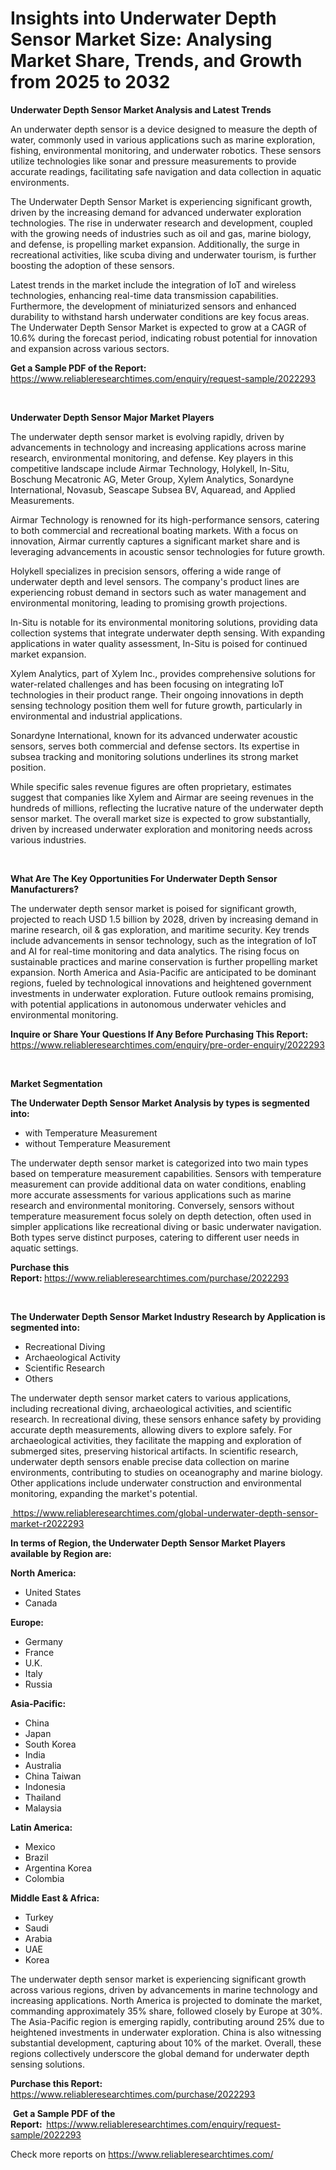 <p><h1>Insights into Underwater Depth Sensor Market Size: Analysing Market Share, Trends, and Growth from 2025 to 2032</h1></p><p><strong>Underwater Depth Sensor Market Analysis and Latest Trends</strong></p>
<p><p>An underwater depth sensor is a device designed to measure the depth of water, commonly used in various applications such as marine exploration, fishing, environmental monitoring, and underwater robotics. These sensors utilize technologies like sonar and pressure measurements to provide accurate readings, facilitating safe navigation and data collection in aquatic environments.</p><p>The Underwater Depth Sensor Market is experiencing significant growth, driven by the increasing demand for advanced underwater exploration technologies. The rise in underwater research and development, coupled with the growing needs of industries such as oil and gas, marine biology, and defense, is propelling market expansion. Additionally, the surge in recreational activities, like scuba diving and underwater tourism, is further boosting the adoption of these sensors.</p><p>Latest trends in the market include the integration of IoT and wireless technologies, enhancing real-time data transmission capabilities. Furthermore, the development of miniaturized sensors and enhanced durability to withstand harsh underwater conditions are key focus areas. The Underwater Depth Sensor Market is expected to grow at a CAGR of 10.6% during the forecast period, indicating robust potential for innovation and expansion across various sectors.</p></p>
<p><strong>Get a Sample PDF of the Report:&nbsp;</strong> <a href="https://www.reliableresearchtimes.com/enquiry/request-sample/2022293?utm_campaign=2325&utm_medium=2&utm_source=Github&utm_content=ia&utm_term=12022025&utm_id=underwater-depth-sensor">https://www.reliableresearchtimes.com/enquiry/request-sample/2022293</a></p>
<p>&nbsp;</p>
<p><strong>Underwater Depth Sensor Major Market Players</strong></p>
<p><p>The underwater depth sensor market is evolving rapidly, driven by advancements in technology and increasing applications across marine research, environmental monitoring, and defense. Key players in this competitive landscape include Airmar Technology, Holykell, In-Situ, Boschung Mecatronic AG, Meter Group, Xylem Analytics, Sonardyne International, Novasub, Seascape Subsea BV, Aquaread, and Applied Measurements.</p><p>Airmar Technology is renowned for its high-performance sensors, catering to both commercial and recreational boating markets. With a focus on innovation, Airmar currently captures a significant market share and is leveraging advancements in acoustic sensor technologies for future growth.</p><p>Holykell specializes in precision sensors, offering a wide range of underwater depth and level sensors. The company's product lines are experiencing robust demand in sectors such as water management and environmental monitoring, leading to promising growth projections.</p><p>In-Situ is notable for its environmental monitoring solutions, providing data collection systems that integrate underwater depth sensing. With expanding applications in water quality assessment, In-Situ is poised for continued market expansion.</p><p>Xylem Analytics, part of Xylem Inc., provides comprehensive solutions for water-related challenges and has been focusing on integrating IoT technologies in their product range. Their ongoing innovations in depth sensing technology position them well for future growth, particularly in environmental and industrial applications.</p><p>Sonardyne International, known for its advanced underwater acoustic sensors, serves both commercial and defense sectors. Its expertise in subsea tracking and monitoring solutions underlines its strong market position.</p><p>While specific sales revenue figures are often proprietary, estimates suggest that companies like Xylem and Airmar are seeing revenues in the hundreds of millions, reflecting the lucrative nature of the underwater depth sensor market. The overall market size is expected to grow substantially, driven by increased underwater exploration and monitoring needs across various industries.</p></p>
<p>&nbsp;</p>
<p><strong>What Are The Key Opportunities For Underwater Depth Sensor Manufacturers?</strong></p>
<p><p>The underwater depth sensor market is poised for significant growth, projected to reach USD 1.5 billion by 2028, driven by increasing demand in marine research, oil & gas exploration, and maritime security. Key trends include advancements in sensor technology, such as the integration of IoT and AI for real-time monitoring and data analytics. The rising focus on sustainable practices and marine conservation is further propelling market expansion. North America and Asia-Pacific are anticipated to be dominant regions, fueled by technological innovations and heightened government investments in underwater exploration. Future outlook remains promising, with potential applications in autonomous underwater vehicles and environmental monitoring.</p></p>
<p><strong>Inquire or Share Your Questions If Any Before Purchasing This Report:</strong> <a href="https://www.reliableresearchtimes.com/enquiry/pre-order-enquiry/2022293?utm_campaign=2325&utm_medium=2&utm_source=Github&utm_content=ia&utm_term=12022025&utm_id=underwater-depth-sensor">https://www.reliableresearchtimes.com/enquiry/pre-order-enquiry/2022293</a></p>
<p>&nbsp;</p>
<p><strong>Market Segmentation</strong></p>
<p><strong>The Underwater Depth Sensor Market Analysis by types is segmented into:</strong></p>
<p><ul><li>with Temperature Measurement</li><li>without Temperature Measurement</li></ul></p>
<p><p>The underwater depth sensor market is categorized into two main types based on temperature measurement capabilities. Sensors with temperature measurement can provide additional data on water conditions, enabling more accurate assessments for various applications such as marine research and environmental monitoring. Conversely, sensors without temperature measurement focus solely on depth detection, often used in simpler applications like recreational diving or basic underwater navigation. Both types serve distinct purposes, catering to different user needs in aquatic settings.</p></p>
<p><strong>Purchase this Report:&nbsp;</strong><a href="https://www.reliableresearchtimes.com/purchase/2022293?utm_campaign=2325&utm_medium=2&utm_source=Github&utm_content=ia&utm_term=12022025&utm_id=underwater-depth-sensor">https://www.reliableresearchtimes.com/purchase/2022293</a></p>
<p>&nbsp;</p>
<p><strong>The Underwater Depth Sensor Market Industry Research by Application is segmented into:</strong></p>
<p><ul><li>Recreational Diving</li><li>Archaeological Activity</li><li>Scientific Research</li><li>Others</li></ul></p>
<p><p>The underwater depth sensor market caters to various applications, including recreational diving, archaeological activities, and scientific research. In recreational diving, these sensors enhance safety by providing accurate depth measurements, allowing divers to explore safely. For archaeological activities, they facilitate the mapping and exploration of submerged sites, preserving historical artifacts. In scientific research, underwater depth sensors enable precise data collection on marine environments, contributing to studies on oceanography and marine biology. Other applications include underwater construction and environmental monitoring, expanding the market's potential.</p></p>
<p><a href="https://www.reliableresearchtimes.com/global-underwater-depth-sensor-market-r2022293?utm_campaign=2325&utm_medium=2&utm_source=Github&utm_content=ia&utm_term=12022025&utm_id=underwater-depth-sensor">&nbsp;https://www.reliableresearchtimes.com/global-underwater-depth-sensor-market-r2022293</a></p>
<p><strong>In terms of Region, the Underwater Depth Sensor Market Players available by Region are:</strong></p>
<p>
    <p> <strong> North America: </strong>
        <ul>
            <li>United States</li>
            <li>Canada</li>
        </ul>
        </p> 
    <p> <strong> Europe: </strong>
        <ul>
            <li>Germany</li>
            <li>France</li>
            <li>U.K.</li>
            <li>Italy</li>
            <li>Russia</li>
        </ul>
        </p> 
    <p> <strong> Asia-Pacific: </strong>
        <ul>
            <li>China</li>
            <li>Japan</li>
            <li>South Korea</li>
            <li>India</li>
            <li>Australia</li>
            <li>China Taiwan</li>
            <li>Indonesia</li>
            <li>Thailand</li>
            <li>Malaysia</li>
        </ul>
        </p> 
    <p> <strong> Latin America: </strong>
        <ul>
            <li>Mexico</li>
            <li>Brazil</li>
            <li>Argentina Korea</li>
            <li>Colombia</li>
        </ul>
        </p> 
    <p> <strong> Middle East & Africa: </strong>
        <ul>
            <li>Turkey</li>
            <li>Saudi</li>
            <li>Arabia</li>
            <li>UAE</li>
            <li>Korea</li>
        </ul>
    </p>
    </p>
<p><p>The underwater depth sensor market is experiencing significant growth across various regions, driven by advancements in marine technology and increasing applications. North America is projected to dominate the market, commanding approximately 35% share, followed closely by Europe at 30%. The Asia-Pacific region is emerging rapidly, contributing around 25% due to heightened investments in underwater exploration. China is also witnessing substantial development, capturing about 10% of the market. Overall, these regions collectively underscore the global demand for underwater depth sensing solutions.</p></p>
<p><strong>Purchase this Report: </strong><a href="https://www.reliableresearchtimes.com/purchase/2022293?utm_campaign=2325&utm_medium=2&utm_source=Github&utm_content=ia&utm_term=12022025&utm_id=underwater-depth-sensor">https://www.reliableresearchtimes.com/purchase/2022293</a></p>
<p>&nbsp;<strong>Get a Sample PDF of the Report:&nbsp;&nbsp;</strong><a href="https://www.reliableresearchtimes.com/enquiry/request-sample/2022293?utm_campaign=2325&utm_medium=2&utm_source=Github&utm_content=ia&utm_term=12022025&utm_id=underwater-depth-sensor">https://www.reliableresearchtimes.com/enquiry/request-sample/2022293</a></p>
<p><strong></strong></p>
<p>Check more reports on <a href="https://www.reliableresearchtimes.com/?utm_campaign=2325&utm_medium=2&utm_source=Github&utm_content=ia&utm_term=12022025&utm_id=underwater-depth-sensor">https://www.reliableresearchtimes.com/</a></p>